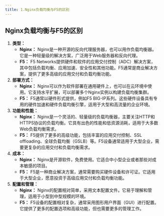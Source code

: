 ```yaml
---
title: 1.Nginx负载均衡与F5的区别
---
```

## Nginx负载均衡与F5的区别

1. **类型：**
   * **Nginx：** Nginx是一种开源的反向代理服务器，也可以用作负载均衡器。它是一种轻量级的解决方案，广泛用于Web服务器和反向代理。
   * **F5：** F5 Networks提供硬件和软件的应用交付控制（ADC）解决方案，其中包括负载均衡、应用加速、安全性和其他功能。F5通常是商业解决方案，提供了更多高级的应用交付和负载均衡功能。
2. **部署方式：**
   * **Nginx：** Nginx可以作为软件部署在通用硬件上，也可以在云环境中使用。它支持水平扩展，可以部署多个Nginx实例以构建负载均衡集群。
   * **F5：** F5通常以硬件形式提供，例如F5 BIG-IP系列。这些硬件设备具有专用的硬件加速和硬件负载均衡引擎，适用于大型和高流量的企业环境。
3. **功能和性能：**
   * **Nginx：** Nginx是一个灵活的、轻量级的负载均衡器，主要关注HTTP和HTTPS协议的负载均衡。它具有出色的性能和低资源消耗，适用于大多数Web负载均衡需求。
   * **F5：** F5提供了更多的高级功能，包括丰富的应用交付控制、SSL offloading、全球负载均衡（GSLB）等。F5设备通常适用于大型企业，需要更复杂的应用交付和负载均衡需求。
4. **成本：**
   * **Nginx：** Nginx是开源软件，免费使用。它适合中小型企业或者那些对成本敏感的项目。
   * **F5：** F5是一种商业解决方案，通常需要购买硬件设备和许可证。它适用于大型企业，愿意投资于高级应用交付和负载均衡功能。
5. **配置和管理：**
   * **Nginx：** Nginx的配置相对简单，采用文本配置文件。它易于理解和管理，适用于小型到中型规模的环境。
   * **F5：** F5设备的配置相对复杂，通常采用图形用户界面（GUI）进行配置。它提供了更多的配置选项和高级功能，但也需要更多的管理工作。
